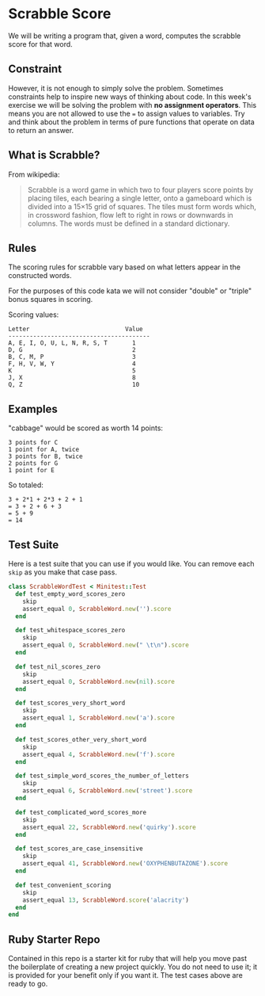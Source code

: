 # Scrabble Score

We will be writing a program that, given a word, computes the scrabble score for that word.

## Constraint

However, it is not enough to simply solve the problem. Sometimes constraints help to inspire new ways of thinking about code. In this week's exercise we will be solving the problem with **no assignment operators**. This means you are not allowed to use the `=` to assign values to variables. Try and think about the problem in terms of pure functions that operate on data to return an answer.

## What is Scrabble?

From wikipedia:

> Scrabble is a word game in which two to four players score points by placing tiles, each bearing a single letter, onto a gameboard which is divided into a 15×15 grid of squares. The tiles must form words which, in crossword fashion, flow left to right in rows or downwards in columns. The words must be defined in a standard dictionary.

## Rules

The scoring rules for scrabble vary based on what letters appear in the constructed words.

For the purposes of this code kata we will not consider "double" or "triple" bonus squares in scoring.

Scoring values:

```
Letter                           Value
----------------------------------------
A, E, I, O, U, L, N, R, S, T       1
D, G                               2
B, C, M, P                         3
F, H, V, W, Y                      4
K                                  5
J, X                               8
Q, Z                               10
```

## Examples

"cabbage" would be scored as worth 14 points:

```
3 points for C
1 point for A, twice
3 points for B, twice
2 points for G
1 point for E
```

So totaled:

```
3 + 2*1 + 2*3 + 2 + 1
= 3 + 2 + 6 + 3
= 5 + 9
= 14
```

## Test Suite

Here is a test suite that you can use if you would like. You can remove each `skip` as you make that case pass.

```ruby
class ScrabbleWordTest < Minitest::Test
  def test_empty_word_scores_zero
    skip
    assert_equal 0, ScrabbleWord.new('').score
  end

  def test_whitespace_scores_zero
    skip
    assert_equal 0, ScrabbleWord.new(" \t\n").score
  end

  def test_nil_scores_zero
    skip
    assert_equal 0, ScrabbleWord.new(nil).score
  end

  def test_scores_very_short_word
    skip
    assert_equal 1, ScrabbleWord.new('a').score
  end

  def test_scores_other_very_short_word
    skip
    assert_equal 4, ScrabbleWord.new('f').score
  end

  def test_simple_word_scores_the_number_of_letters
    skip
    assert_equal 6, ScrabbleWord.new('street').score
  end

  def test_complicated_word_scores_more
    skip
    assert_equal 22, ScrabbleWord.new('quirky').score
  end

  def test_scores_are_case_insensitive
    skip
    assert_equal 41, ScrabbleWord.new('OXYPHENBUTAZONE').score
  end

  def test_convenient_scoring
    skip
    assert_equal 13, ScrabbleWord.score('alacrity')
  end
end
```

## Ruby Starter Repo

Contained in this repo is a starter kit for ruby that will help you move past the boilerplate of creating a new project quickly. You do not need to use it; it is provided for your benefit only if you want it. The test cases above are ready to go.
